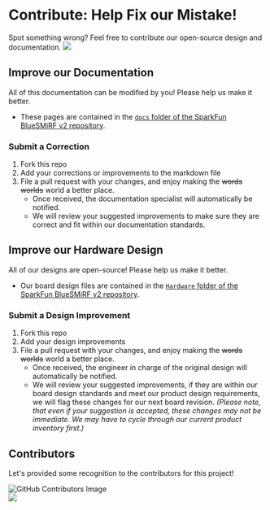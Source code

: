 # Contribute: Help Fix our Mistake!
Spot something wrong? Feel free to contribute our open-source design and documentation. <a href="https://github.com/sparkfun/SparkFun_BlueSMiRF-v2/pulls" alt="Pull Requests"><img src="https://img.shields.io/github/issues-pr/sparkfun/SparkFun_BlueSMiRF-v2.svg" /></a>

## Improve our Documentation
All of this documentation can be modified by you! Please help us make it better.

* These pages are contained in the [`docs` folder of the SparkFun BlueSMiRF v2 repository](https://github.com/sparkfun/SparkFun_BlueSMiRF-v2/tree/main/docs).

### Submit a Correction
1. Fork this repo
2. Add your corrections or improvements to the markdown file
3. File a pull request with your changes, and enjoy making the ~~words~~ ~~worlds~~ world a better place.
    * Once received, the documentation specialist will automatically be notified.
    * We will review your suggested improvements to make sure they are correct and fit within our documentation standards.

## Improve our Hardware Design
All of our designs are open-source! Please help us make it better.

* Our board design files are contained in the [`Hardware` folder of the SparkFun BlueSMiRF v2 repository](https://github.com/sparkfun/SparkFun_BlueSMiRF-v2/tree/main/Hardware).

### Submit a Design Improvement
1. Fork this repo
2. Add your design improvements
3. File a pull request with your changes, and enjoy making the ~~words~~ ~~worlds~~ world a better place.
    * Once received, the engineer in charge of the original design will automatically be notified.
    * We will review your suggested improvements, if they are within our board design standards and meet our product design requirements, we will flag these changes for our next board revision. *(Please note, that even if your suggestion is accepted, these changes may not be immediate. We may have to cycle through our current product inventory first.)*

## Contributors
Let's provided some recognition to the contributors for this project!

![GitHub Contributors Image](https://contrib.rocks/image?repo=sparkfun/SparkFun_BlueSMiRF-v2/)
<br>
<a href="https://github.com/sparkfun/SparkFun_BlueSMiRF-v2/pulls" alt="Pull Requests"><img src="https://img.shields.io/github/contributors/sparkfun/SparkFun_BlueSMiRF-v2.svg" /></a>
